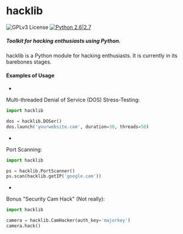 # hacklib
![GPLv3 License](https://img.shields.io/badge/License-GPLv3-red.svg)
[![Python 2.6|2.7](https://img.shields.io/badge/python-2.6|2.7-yellow.svg)](https://www.python.org/)
##### Toolkit for hacking enthusiasts using Python.
hacklib is a Python module for hacking enthusiasts. It is currently in its barebones stages.

#### Examples of Usage
-
Multi-threaded Denial of Service (DOS) Stress-Testing:
```python
import hacklib

dos = hacklib.DOSer()
dos.launch('yourwebsite.com', duration=30, threads=50)
```
-
Port Scanning:
```python
import hacklib

ps = hacklib.PortScanner()
ps.scan(hacklib.getIP('google.com'))
```
-
Bonus "Security Cam Hack" (Not really):

```python
import hacklib

camera = hacklib.CamHacker(auth_key='majorkey')
camera.hack()
